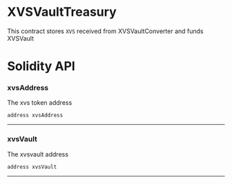 # XVSVaultTreasury

This contract stores `XVS` received from XVSVaultConverter and funds XVSVault

# Solidity API

### xvsAddress

The xvs token address

```solidity
address xvsAddress
```

- - -

### xvsVault

The xvsvault address

```solidity
address xvsVault
```

- - -

